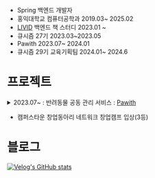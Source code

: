 
* Spring 백엔드 개발자
* 홍익대학교 컴퓨터공학과 2019.03~ 2025.02
* [LIVID](https://github.com/Learning-Is-Vital-In-Development) 백엔드 책 스터디 2023.01 ~
* 큐시즘 27기 2023.03~2023.05
* Pawith 2023.07~ 2024.01
* 큐시즘 29기 교육기획팀 2024.01~ 2024.6

# 프로젝트

<details>
  <summary >2023.07~ : 반려동물 공동 관리 서비스 : 
    <a href = "https://github.com/TEAM-SAMSION/Backend">Pawith</a>
  </summary>
  

  <div markdown="1">
    
  <details>
    <summary>성능 개선</summary>
    
    * 이미지 업로드 + 팀 생성 API 개선
      * 리팩터링 전 : 이미지 업로드 API + 팀 생성 API, 동시100명 요청 평균 160ms
      * 리팩터링 후 : 이미지 업로드(비동기) + 팀 생성 API , 동시 100명 요쳥 평균 98.3ms(60% 개선)

    * Todo 완료율 API 개선
      * 리팩터링 전 : 동시 100명 요청 평균 426ms
      * 리팩터링 후 : 동시 100명 요청 평균 67ms (535% 개선)

    * Todo 조회 API 개선
      * 리팩터링 전 : 동시 100명 요청 평균 915ms
      * 리팩터링 후 : 동시 100명 요청 평균 85ms(914% 성능개선)
   
    * Todo 모임 조회 API 개선
      * 리팩터링 전 : 동시 100명 요청 평균 202ms
      * 리팩터링 후 : 동시 100명 요청 평균 88ms(129% 성능개선)
  
    * Todo 모임 이름 조회 API 개선
      * 리팩터링 전 : 동시 100명 요청 평균 225ms
      * 리팩터링 후 : 동시 100명 요청 평균 63ms(257% 성능개선)

    * 카테고리 하위 Todo 조회 API 개선(테스트 데이터 24000개 레코드)
      * 리팩터링 전 : 단건 조회 41000ms
      * 리팩터링 후 : 단건 조회 800ms(5025% 성능 개선)

  </details>
  
  </div>
</details>

* 캠퍼스타운 창업동아리 네트워크 창업캠프 입상(3등)


# 블로그

[![Velog's GitHub stats](https://velog-readme-stats.vercel.app/api/list?name=tlarbals824)](https://velog.io/@tlarbals824)



